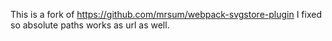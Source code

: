 This is a fork of https://github.com/mrsum/webpack-svgstore-plugin
I fixed so absolute paths works as url as well.
